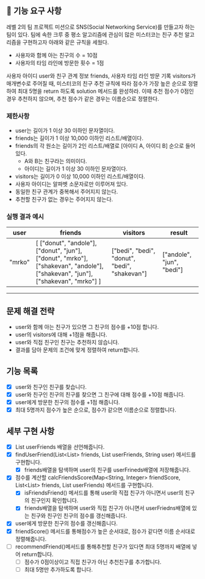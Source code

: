 ## 🚀 기능 요구 사항

레벨 2의 팀 프로젝트 미션으로 SNS(Social Networking Service)를 만들고자 하는 팀이 있다. 팀에 속한 크루 중 평소 알고리즘에 관심이 많은 미스터코는 친구 추천 알고리즘을 구현하고자 아래와
같은 규칙을 세웠다.

- 사용자와 함께 아는 친구의 수 = 10점
- 사용자의 타임 라인에 방문한 횟수 = 1점

사용자 아이디 user와 친구 관계 정보 friends, 사용자 타임 라인 방문 기록 visitors가 매개변수로 주어질 때, 미스터코의 친구 추천 규칙에 따라 점수가 가장 높은 순으로 정렬하여 최대 5명을
return 하도록 solution 메서드를 완성하라. 이때 추천 점수가 0점인 경우 추천하지 않으며, 추천 점수가 같은 경우는 이름순으로 정렬한다.

### 제한사항

- user는 길이가 1 이상 30 이하인 문자열이다.
- friends는 길이가 1 이상 10,000 이하인 리스트/배열이다.
- friends의 각 원소는 길이가 2인 리스트/배열로 [아이디 A, 아이디 B] 순으로 들어있다.
    - A와 B는 친구라는 의미이다.
    - 아이디는 길이가 1 이상 30 이하인 문자열이다.
- visitors는 길이가 0 이상 10,000 이하인 리스트/배열이다.
- 사용자 아이디는 알파벳 소문자로만 이루어져 있다.
- 동일한 친구 관계가 중복해서 주어지지 않는다.
- 추천할 친구가 없는 경우는 주어지지 않는다.

### 실행 결과 예시

| user | friends | visitors | result |
| --- | --- | --- | --- |
| "mrko" | [ ["donut", "andole"], ["donut", "jun"], ["donut", "mrko"], ["shakevan", "andole"], ["shakevan", "jun"], ["shakevan", "mrko"] ] | ["bedi", "bedi", "donut", "bedi", "shakevan"] | ["andole", "jun", "bedi"] |

---

## 문제 해결 전략

- user와 함께 아는 친구가 있으면 그 친구의 점수를 +10점 합니다.
- user의 visitors에 대해 +1점을 해줍니다.
- user와 직접 친구인 친구는 추천하지 않습니다.
- 결과를 담아 문제의 조건에 맞게 정렬하여 return합니다.

## 기능 목록

- [x] user와 친구인 친구를 찾습니다.
- [x] user와 친구인 친구의 친구를 찾으면 그 친구에 대해 점수를 +10점 해줍니다.
- [x] user에게 방문한 친구의 점수를 +1점 해줍니다.
- [x] 최대 5명까지 점수가 높은 순으로, 점수가 같으면 이름순으로 정렬합니다.

## 세부 구현 사항

- [x] List<String> userFriends 배열을 선언해줍니다.
- [x] findUserFriend(List<List<String>> friends, List<String> userFriends, String user) 메서드를 구현합니다.
    - [x] friends배열을 탐색하며 user의 친구를 userFrineds배열에 저장해줍니다.
- [x] 점수를 계산할 calcFriendsScore(Map<String, Integer> friendScore, List<List<String>> friends, List<String> userFriends)
  메서드를 구현합니다.
    - [x] isFriendsFriend() 메서드를 통해 user와 직접 친구가 아니면서 user의 친구의 친구인지 확인합니다.
    - [x] friends배열을 탐색하며 user와 직접 친구가 아니면서 userFriedns배열에 있는 친구와 친구인 친구의 점수를 갱신해줍니다.
- [x] user에게 방문한 친구의 점수를 갱신해줍니다.
- [x] friendScore() 메서드를 통해점수가 높은 순서대로, 점수가 같다면 이름 순서대로 정렬해줍니다.
- [ ] recommendFriend()메서드를 통해추천할 친구가 있다면 최대 5명까지 배열에 넣어 return합니다.
    - [ ] 점수가 0점이상이고 직접 친구가 아닌 추천친구를 추가합니다.
    - [ ] 최대 5명만 추가하도록 합니다.
